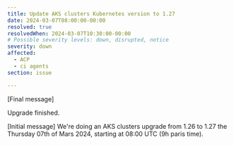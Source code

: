 ```yaml
---
title: Update AKS clusters Kubernetes version to 1.27
date: 2024-03-07T08:00:00-00:00
resolved: true
resolvedWhen: 2024-03-07T10:30:00-00:00
# Possible severity levels: down, disrupted, notice
severity: down
affected:
  - ACP
  - ci agents
section: issue

---
```


[Final message]

Upgrade finished.

[Initial message]
We're doing an AKS clusters upgrade from 1.26 to 1.27 the Thursday 07th of Mars 2024, starting at 08:00 UTC (9h paris time).
